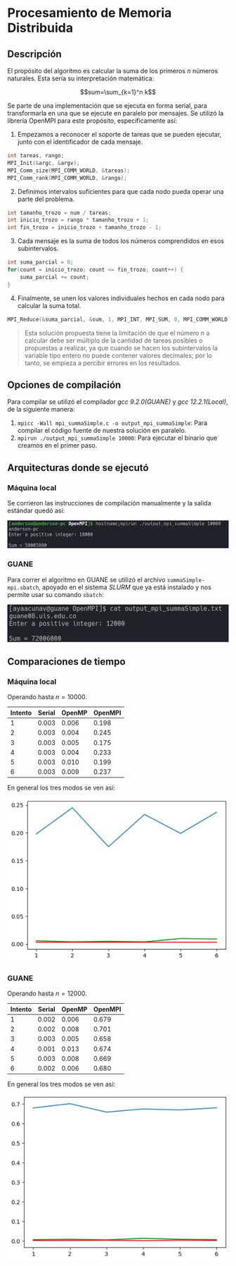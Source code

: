 # Procesamiento de Memoria Distribuida

## Descripción
El propósito del algoritmo es calcular la suma de los primeros *n* números naturales. Esta sería su 
interpretación matemática:

```math
sum=\sum_{k=1}^n k
```

Se parte de una implementación que se ejecuta en forma serial, para transformarla en una que se ejecute en 
paralelo por mensajes. Se utilizó la librería OpenMPI para este propósito, específicamente así:

1. Empezamos a reconocer el soporte de tareas que se pueden ejecutar, junto con el identificador de 
cada mensaje.
```c
int tareas, rango;
MPI_Init(&argc, &argv);
MPI_Comm_size(MPI_COMM_WORLD, &tareas);
MPI_Comm_rank(MPI_COMM_WORLD, &rango);
```

2. Definimos intervalos suficientes para que cada nodo pueda operar una parte del problema.
```c
int tamanho_trozo = num / tareas;
int inicio_trozo = rango * tamanho_trozo + 1;
int fin_trozo = inicio_trozo + tamanho_trozo - 1;
```

3. Cada mensaje es la suma de todos los números comprendidos en esos subintervalos.
```c
int suma_parcial = 0;
for(count = inicio_trozo; count <= fin_trozo; count++) {
    suma_parcial += count;
}
```

4. Finalmente, se unen los valores individuales hechos en cada nodo para calcular la suma total.
```c
MPI_Reduce(&suma_parcial, &sum, 1, MPI_INT, MPI_SUM, 0, MPI_COMM_WORLD);
```

> Esta solución propuesta tiene la limitación de que el número *n* a calcular debe ser múltiplo 
de la cantidad de tareas posibles o propuestas a realizar, ya que cuando se hacen los subintervalos 
la variable tipo entero no puede contener valores decimales; por lo tanto, se empieza a percibir 
errores en los resultados.

## Opciones de compilación
Para compilar se utilizó el compilador *gcc 9.2.0(GUANE)* y *gcc 12.2.1(Local)*, de la siguiente 
manera:
1. `mpicc -Wall mpi_summaSimple.c -o output_mpi_summaSimple`: Para compilar el código fuente de nuestra 
solución en paralelo.
2. `mpirun ./output_mpi_summaSimple 10000`: Para ejecutar el binario que creamos en el primer paso.

## Arquitecturas donde se ejecutó
### Máquina local
Se corrieron las instrucciones de compilación manualmente y la salida estándar quedó así:

![Ejecución en local](./recursos/local.png)

### GUANE
Para correr el algoritmo en GUANE se utilizó el archivo `summaSimple-mpi.sbatch`, apoyado en el 
sistema *SLURM* que ya está instalado y nos permite usar su comando `sbatch`:

![Ejecución en GUANE](./recursos/guane8.png)

## Comparaciones de tiempo
### Máquina local
Operando hasta $n=10000$.

| Intento | Serial | OpenMP | OpenMPI |
|---------|--------|--------|---------|
| 1       | 0.003  | 0.006  | 0.198   |
| 2       | 0.003  | 0.004  | 0.245   |
| 3       | 0.003  | 0.005  | 0.175   |
| 4       | 0.003  | 0.004  | 0.233   |
| 5       | 0.003  | 0.010  | 0.199   |
| 6       | 0.003  | 0.009  | 0.237   |

En general los tres modos se ven así:

![Estadísticas ejecución en local](./recursos/tiempos_ejecucion_local.png)

### GUANE
Operando hasta $n=12000$.

| Intento | Serial | OpenMP | OpenMPI |
|---------|--------|--------|---------|
| 1       | 0.002  | 0.006  | 0.679   |
| 2       | 0.002  | 0.008  | 0.701   |
| 3       | 0.003  | 0.005  | 0.658   |
| 4       | 0.001  | 0.013  | 0.674   |
| 5       | 0.003  | 0.008  | 0.669   |
| 6       | 0.002  | 0.006  | 0.680   |

En general los tres modos se ven así:

![Estadísticas ejecución en GUANE](./recursos/tiempos_ejecucion_guane.png)
